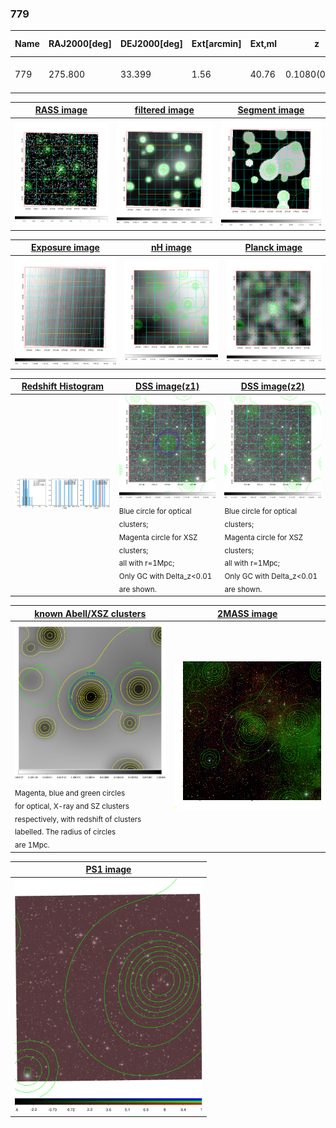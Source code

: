 <div STYLE="page-break-after: always;"></div>

### 779

|Name|RAJ2000[deg]|DEJ2000[deg] |Ext[arcmin]| Ext,ml | z | z_src| C|GC(XSZ,Delta_z<0.01)| GC(OPT,Delta_z<0.01)|GC| R_sig[arcmin] | R500[arcmin] | R500[Mpc]| CRsig[c/s] | CR500[c/s] |L500[1E44 erg/s]|F500[1E-12 erg/s/cm^2]| M500[1E14 Msun]|Tx[keV]|Cnt_sig|Beta|Rc[arcmin]|Comment|Alias|
|---|---|---|---|---|---|------|---|--------|---------|----------|---|---|---|---|---|---|---|---|---|---|---|---|---|---|
|779| 275.800| 33.399| 1.56| 40.76| 0.1080(0.000)| z_xsz| B| Tar| N| N, Tar, W| 13.188| 7.869| 0.932| 0.216(0.028)| 0.202(0.027)| 1.099(0.083)| 3.678(0.277)| 2.55(0.10)| 3.95(0.09)| 170.0| 0.547(-0.033+0.062)| 1.796(-0.396+0.603)| -| t029|

|[RASS image](../image/779/779_img.pdf)|[filtered image](../image/779/779_fil.pdf)|[Segment image](../image/779/779_seg.pdf)|
|-------------------|--------------------|-------------------|
| <img src="../image/779/779_img.png" width="300">  | <img src="../image/779/779_fil.png" width="300">   | <img src="../image/779/779_seg.png" width="300">  |

|[Exposure image](../image/779/779_mex.pdf)| [nH image](../image/779/779_nh.pdf)| [Planck image](../image/779/779_p.pdf)|
|-------------------|--------------------|-------------------|
|<img src="../image/779/779_mex.png" width="300">   | <img src="../image/779/779_nh.png" width="300">    | <img src="../image/779/779_p.png" width="300"> |

|[Redshift Histogram](../image/779/779_zg.pdf) | [DSS image(z1)](../image/779/779_dss_z1.pdf)      |  [DSS image(z2)](../image/779/779_dss_z2.pdf)    |
|-------------------|--------------------|-------------------|
|<img src="../image/779/779_zg.png" width="300"> |<img src="../image/779/779_dss_z1.png" width="300"> <sub><br>Blue circle for optical clusters; <br>Magenta circle for XSZ clusters; <br>all with r=1Mpc; <br>Only GC with Delta_z<0.01 are shown. </sub>| <img src="../image/779/779_dss_z2.png" width="300"><sub><br>Blue circle for optical clusters; <br>Magenta circle for XSZ clusters; <br>all with r=1Mpc; <br>Only GC with Delta_z<0.01 are shown. </sub> |

|[known Abell/XSZ clusters](../image/779/779_gc.pdf) | [2MASS image](../image/779/779_2mass.pdf)      |
|-------------------|-------------------|
|<img src=../image/779/779_gc.png width="300"> <br><sub>Magenta, blue and green circles <br>for optical, X-ray and SZ clusters <br>respectively, with redshift of clusters <br>labelled. The radius of circles <br>are 1Mpc.</sub>|<img src="../image/779/779_2mass.png" width="300">  |

|[PS1 image](../image/779/779_ps1.pdf)            |
|-------------------|
| <img src="../image/779/779_ps1.pdf" width="300">  |
